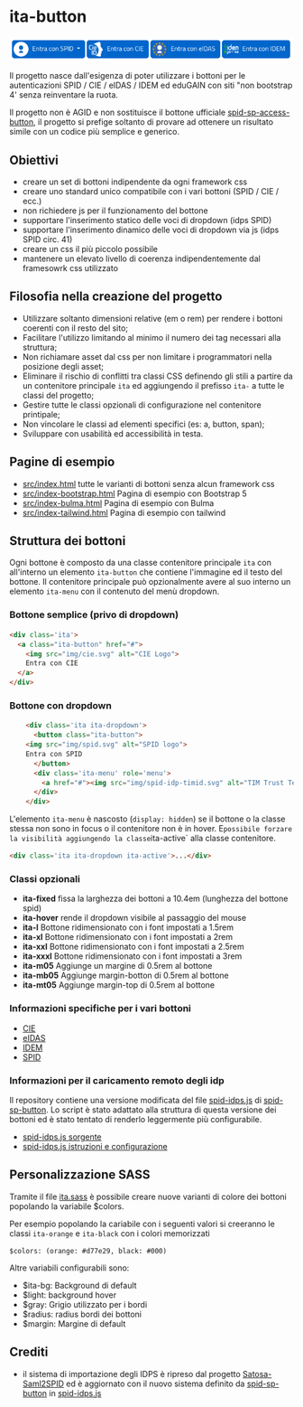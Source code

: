 # ita-button
![SPID CIE eIDAS IDEM](static/ita-buttons.png)

Il progetto nasce dall'esigenza di poter utilizzare i bottoni per le autenticazioni SPID / CIE / eIDAS / IDEM ed eduGAIN con siti "non bootstrap 4' senza reinventare la ruota.

Il progetto non è AGID e non sostituisce il bottone ufficiale [spid-sp-access-button](https://github.com/italia/spid-sp-access-button), il progetto si prefige soltanto di provare ad ottenere un risultato simile con un codice più semplice e generico.

## Obiettivi
* creare un set di bottoni indipendente da ogni framework css
* creare uno standard unico compatibile con i vari bottoni (SPID / CIE / ecc.)
* non richiedere js per il funzionamento del bottone
* supportare l'inserimento statico delle voci di dropdown (idps SPID)
* supportare l'inserimento dinamico delle voci di dropdown via js (idps SPID circ. 41)
* creare un css il più  piccolo possibile
* mantenere un elevato livello di coerenza indipendentemente dal framesowrk css utilizzato

## Filosofia nella creazione del progetto
* Utilizzare soltanto dimensioni relative (em o rem) per rendere i bottoni coerenti con il resto del sito;
* Facilitare l'utilizzo limitando al minimo il numero dei tag necessari alla struttura;
* Non richiamare asset dal css per non limitare i programmatori nella posizione degli asset;
* Eliminare il rischio di conflitti tra classi CSS definendo gli stili a partire da un contenitore principale `ita` ed aggiungendo il prefisso `ita-` a tutte le classi del progetto;
* Gestire tutte le classi opzionali di configurazione nel contenitore printipale;
* Non vincolare le classi ad elementi specifici (es: a, button, span);
* Sviluppare con usabilità ed accessibilità in testa.

## Pagine di esempio
* [src/index.html](src/index.html) tutte le varianti di bottoni senza alcun framework css
* [src/index-bootstrap.html](src/index-bootstrap.html) Pagina di esempio con Bootstrap 5
* [src/index-bulma.html](src/index-bulma.html) Pagina di esempio con Bulma
* [src/index-tailwind.html](src/index-tailwind.html) Pagina di esempio con tailwind

## Struttura dei bottoni
Ogni bottone è composto da una classe contenitore principale `ita` con all'interno un elemento `ita-button` che contiene l'immagine ed il testo del bottone.
Il contenitore principale può opzionalmente avere al suo interno un elemento `ita-menu` con il contenuto del menù dropdown.

### Bottone semplice (privo di dropdown)
```html
<div class='ita'>
  <a class="ita-button" href="#">
    <img src="img/cie.svg" alt="CIE Logo">
    Entra con CIE
  </a>
</div>
```
### Bottone con dropdown
```html
    <div class='ita ita-dropdown'>
      <button class="ita-button">
	<img src="img/spid.svg" alt="SPID logo">
	Entra con SPID
      </button>
      <div class='ita-menu' role='menu'>
        <a href="#"><img src="img/spid-idp-timid.svg" alt="TIM Trust Technologies srl"></a>
      </div>
    </div>
```
L'elemento `ita-menu` è nascosto (`display: hidden`) se il bottone o la classe stessa non sono in focus o il contenitore non è in hover. E` possibile forzare la visibilità aggiungendo la classe `ita-active` alla classe contenitore.
```html
<div class='ita ita-dropdown ita-active'>...</div>
```

### Classi opzionali
* **ita-fixed** fissa la larghezza dei bottoni a 10.4em (lunghezza del bottone spid)
* **ita-hover** rende il dropdown visibile al passaggio del mouse
* **ita-l** Bottone ridimensionato con i font impostati a 1.5rem
* **ita-xl** Bottone ridimensionato con i font impostati a 2rem
* **ita-xxl** Bottone ridimensionato con i font impostati a 2.5rem
* **ita-xxxl** Bottone ridimensionato con i font impostati a 3rem
* **ita-m05** Aggiunge un margine di 0.5rem al bottone
* **ita-mb05** Aggiunge margin-botton di 0.5rem al bottone
* **ita-mt05** Aggiunge margin-top di 0.5rem al bottone

### Informazioni specifiche per i vari bottoni
* [CIE](./cie.md)
* [eIDAS](./eidas.md)
* [IDEM](./idem.md)
* [SPID](./spid.md)

### Informazioni per il caricamento remoto degli idp 
Il repository contiene una versione modificata del file [spid-idps.js](https://github.com/italia/spid-sp-access-button/blob/master/src/production/js/spid-idps.js) di [spid-sp-button](https://github.com/italia/spid-sp-access-button). Lo script è stato adattato alla struttura di questa versione dei bottoni ed è stato tentato di renderlo leggermente più configurabile.
* [spid-idps.js sorgente](src/js/spid-idps.js)
* [spid-idps.js istruzioni e configurazione](./spid-idps.md)

## Personalizzazione SASS ##
Tramite il file [ita.sass](src/css/ita.sass) è possibile creare nuove varianti di colore dei bottoni popolando la variabile  $colors.

Per esempio popolando la cariabile con i seguenti valori si creeranno le classi `ita-orange` e `ita-black` con i colori memorizzati
```
$colors: (orange: #d77e29, black: #000)
```
Altre variabili configurabili sono:
* $ita-bg: Background di default 
* $light: background hover
* $gray: Grigio utilizzato per i bordi
* $radius: radius bordi dei bottoni
* $margin: Margine di default

## Crediti
* il sistema di importazione degli IDPS è ripreso dal progetto [Satosa-Saml2SPID](https://github.com/italia/Satosa-Saml2Spid/) ed è aggiornato con il nuovo sistema definito da [spid-sp-button](https://github.com/italia/spid-sp-access-button) in [spid-idps.js](https://github.com/italia/spid-sp-access-button/blob/master/src/production/js/spid-idps.js)
